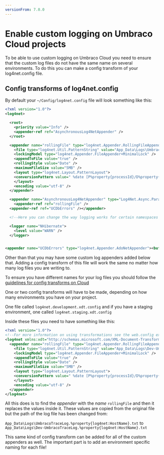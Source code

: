 ```yaml
---
versionFrom: 7.0.0
---
```


# Enable custom logging on Umbraco Cloud projects
To be able to use custom logging on Umbraco Cloud you need to ensure that the custom log files do not have the same name on several environments. To do this you can make a config transform of your log4net.config file.

## Config transforms of log4net.config

By default your `~/Config/log4net.config` file will look something like this:

```xml
<?xml version="1.0"?>
<log4net>

  <root>
    <priority value="Info" />
    <appender-ref ref="AsynchronousLog4NetAppender" />
  </root>

  <appender name="rollingFile" type="log4net.Appender.RollingFileAppender">
    <file type="log4net.Util.PatternString" value="App_Data\Logs\UmbracoTraceLog.%property{log4net:HostName}.txt" />
    <lockingModel type="log4net.Appender.FileAppender+MinimalLock" />
    <appendToFile value="true" />
    <rollingStyle value="Date" />
    <maximumFileSize value="5MB" />
    <layout type="log4net.Layout.PatternLayout">
    <conversionPattern value=" %date [P%property{processId}/D%property{appDomainId}/T%thread] %-5level %logger - %message%newline" />
    </layout>
    <encoding value="utf-8" />
  </appender>

  <appender name="AsynchronousLog4NetAppender" type="Log4Net.Async.ParallelForwardingAppender,Log4Net.Async">
    <appender-ref ref="rollingFile" />
  <appender-ref ref="UCDbErrors" /></appender>

  <!--Here you can change the way logging works for certain namespaces  -->

  <logger name="NHibernate">
    <level value="WARN" />
  </logger>


<appender name="UCDbErrors" type="log4net.Appender.AdoNetAppender"><bufferSize value="25" /><filter type="log4net.Filter.LoggerMatchFilter"><loggerToMatch value="Umbraco.Web.Scheduling.ScheduledPublishing" /><acceptOnMatch value="false" /></filter><filter type="log4net.Filter.LevelRangeFilter"><levelMin value="ERROR" /><levelMax value="FATAL" /></filter><connectionStringName value="umbracoDbDSN" /><connectionType value="System.Data.SqlClient.SqlConnection, System.Data, Version=1.0.3300.0, Culture=neutral, PublicKeyToken=b77a5c561934e089" /><commandText value="INSERT INTO UCErrorLog ([Date],[Thread],[Level],[Logger],[Message],[Exception]) VALUES (@log_date, @thread, @log_level, @logger, @message, @exception)" /><parameter><parameterName value="@log_date" /><dbType value="DateTime" /><layout type="log4net.Layout.RawTimeStampLayout" /></parameter><parameter><parameterName value="@thread" /><dbType value="String" /><size value="255" /><layout type="log4net.Layout.PatternLayout"><conversionPattern value="%thread" /></layout></parameter><parameter><parameterName value="@log_level" /><dbType value="String" /><size value="50" /><layout type="log4net.Layout.PatternLayout"><conversionPattern value="%level" /></layout></parameter><parameter><parameterName value="@logger" /><dbType value="String" /><size value="255" /><layout type="log4net.Layout.PatternLayout"><conversionPattern value="%logger" /></layout></parameter><parameter><parameterName value="@message" /><dbType value="String" /><size value="4000" /><layout type="log4net.Layout.PatternLayout"><conversionPattern value="%message" /></layout></parameter><parameter><parameterName value="@exception" /><dbType value="String" /><size value="-1" /><layout type="log4net.Layout.ExceptionLayout" /></parameter></appender></log4net>
```

Other than that you may have some custom log appenders added below that. Adding a config transform of this file will work the same no matter how many log files you are writing to.

To ensure you have different names for your log files you should follow the [guidelines for config transforms on Cloud](../../Set-Up/Config-Transforms)

One or two config transforms will have to be made, depending on how many environments you have on your project.

One file called `log4net.development.xdt.config` and if you have a staging environment, one called `log4net.staging.xdt.config`

Inside these files you need to have something like this:

```xml
<?xml version="1.0"?>
<!--For more information on using transformations see the web.config examples at http://go.microsoft.com/fwlink/?LinkId=214134. -->
<log4net xmlns:xdt="http://schemas.microsoft.com/XML-Document-Transform">
  <appender name="rollingFile" type="log4net.Appender.RollingFileAppender" xdt:Locator="Match(name)" xdt:Transform="Replace">
    <file type="log4net.Util.PatternString" value="App_Data\Logs\Dev-UmbracoTraceLog.%property{log4net:HostName}.txt" />
    <lockingModel type="log4net.Appender.FileAppender+MinimalLock" />
    <appendToFile value="true" />
    <rollingStyle value="Date" />
    <maximumFileSize value="5MB" />
    <layout type="log4net.Layout.PatternLayout">
    <conversionPattern value=" %date [P%property{processId}/D%property{appDomainId}/T%thread] %-5level %logger - %message%newline" />
    </layout>
    <encoding value="utf-8" />
  </appender>
</log4net>
```

All this does is to find the *appender* with the *name* `rollingFile` and then it replaces the values inside it. These values are copied from the original file but the path of the log file has been changed from:

`App_Data\Logs\UmbracoTraceLog.%property{log4net:HostName}.txt` to
`App_Data\Logs\Dev-UmbracoTraceLog.%property{log4net:HostName}.txt`

This same kind of config transform can be added for all of the custom appenders as well. The important part is to add an environment specific naming for each file!
